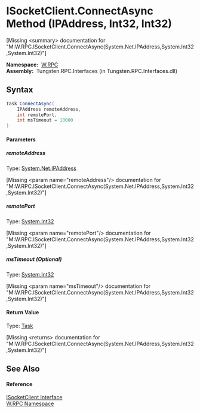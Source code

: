 ISocketClient.ConnectAsync Method (IPAddress, Int32, Int32)
===========================================================
  
[Missing &lt;summary> documentation for "M:W.RPC.ISocketClient.ConnectAsync(System.Net.IPAddress,System.Int32,System.Int32)"]


  **Namespace:**  [W.RPC][1]  
  **Assembly:**  Tungsten.RPC.Interfaces (in Tungsten.RPC.Interfaces.dll)

Syntax
------

```csharp
Task ConnectAsync(
	IPAddress remoteAddress,
	int remotePort,
	int msTimeout = 10000
)
```

#### Parameters

##### *remoteAddress*
Type: [System.Net.IPAddress][2]  

[Missing &lt;param name="remoteAddress"/> documentation for "M:W.RPC.ISocketClient.ConnectAsync(System.Net.IPAddress,System.Int32,System.Int32)"]


##### *remotePort*
Type: [System.Int32][3]  

[Missing &lt;param name="remotePort"/> documentation for "M:W.RPC.ISocketClient.ConnectAsync(System.Net.IPAddress,System.Int32,System.Int32)"]


##### *msTimeout* (Optional)
Type: [System.Int32][3]  

[Missing &lt;param name="msTimeout"/> documentation for "M:W.RPC.ISocketClient.ConnectAsync(System.Net.IPAddress,System.Int32,System.Int32)"]


#### Return Value
Type: [Task][4]  

[Missing &lt;returns> documentation for "M:W.RPC.ISocketClient.ConnectAsync(System.Net.IPAddress,System.Int32,System.Int32)"]


See Also
--------

#### Reference
[ISocketClient Interface][5]  
[W.RPC Namespace][1]  

[1]: ../README.md
[2]: http://msdn.microsoft.com/en-us/library/s128tyf6
[3]: http://msdn.microsoft.com/en-us/library/td2s409d
[4]: http://msdn.microsoft.com/en-us/library/dd235678
[5]: README.md
[6]: ../../_icons/Help.png